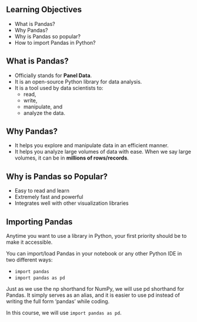 ## Learning Objectives

* What is Pandas?
* Why Pandas?
* Why is Pandas so popular?
* How to import Pandas in Python?




## What is Pandas?

* Officially stands for **Panel Data**.
* It is an open-source Python library for data analysis.
* It is a tool used by data scientists to:
  * read,
  * write,
  * manipulate, and
  * analyze the data.





## Why Pandas?

* It helps you explore and manipulate data in an efficient manner.
* It helps you analyze large volumes of data with ease. When we say large volumes, it can be in **millions of rows/records**.




## Why is Pandas so Popular?

* Easy to read and learn
* Extremely fast and powerful
* Integrates well with other visualization libraries



## Importing Pandas

Anytime you want to use a library in Python, your first priority should be to make it accessible.

You can import/load Pandas in your notebook or any other Python IDE in two different ways:

* `import pandas`
* `import pandas as pd`

Just as we use the np shorthand for NumPy, we will use pd shorthand for Pandas. It simply serves as an alias, and it is easier to use pd instead of writing the full form ‘pandas’ while coding.

In this course, we will use `import pandas as pd`.
